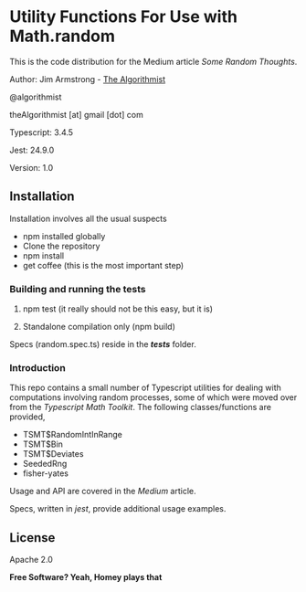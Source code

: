 # Utility Functions For Use with Math.random

This is the code distribution for the Medium article _Some Random Thoughts_.

Author:  Jim Armstrong - [The Algorithmist]

@algorithmist

theAlgorithmist [at] gmail [dot] com

Typescript: 3.4.5

Jest: 24.9.0

Version: 1.0


## Installation

Installation involves all the usual suspects

  - npm installed globally
  - Clone the repository
  - npm install
  - get coffee (this is the most important step)


### Building and running the tests

1. npm test (it really should not be this easy, but it is)

2. Standalone compilation only (npm build)

Specs (random.spec.ts) reside in the ___tests___ folder.


### Introduction

This repo contains a small number of Typescript utilities for dealing with computations involving random processes, some of which were moved over from the _Typescript Math Toolkit_.  The following classes/functions are provided,

- TSMT$RandomIntInRange
- TSMT$Bin
- TSMT$Deviates
- SeededRng
- fisher-yates

Usage and API are covered in the _Medium_ article.

Specs, written in _jest_, provide additional usage examples.


License
----

Apache 2.0

**Free Software? Yeah, Homey plays that**

[//]: # (kudos http://stackoverflow.com/questions/4823468/store-comments-in-markdown-syntax)

[The Algorithmist]: <http://algorithmist.net>

